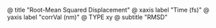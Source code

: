 @    title "Root-Mean Squared Displacement"
@    xaxis  label "Time (fs)"
@    yaxis  label "corrVal (nm)"
@	 TYPE xy
@	 subtitle "RMSD"
